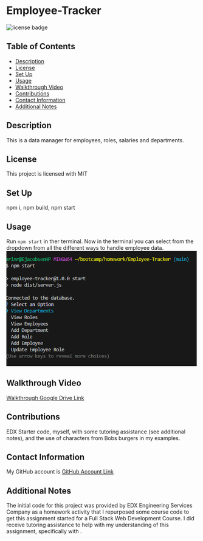 # Employee-Tracker
  ![license badge](https://img.shields.io/badge/license-MIT-blue)

## Table of Contents
* [Description](#description)
* [License](#license)
* [Set Up](#set-up)
* [Usage](#usage)
* [Walkthrough Video](#walkthrough-video)
* [Contributions](#contributions)
* [Contact Information](#contact-information)
* [Additional Notes](#additional-notes)

## Description
This is a data manager for employees, roles, salaries and departments.

## License
This project is licensed with MIT

## Set Up 
npm i, npm build, npm start

## Usage
Run `npm start` in ther terminal. 
Now in the terminal you can select from the dropdown from all the different ways to handle employee data. 
![Starting Point](/assets/images/Starting%20Point%20in%20Terminal.png)


## Walkthrough Video
[Walkthrough Google Drive Link](https://drive.google.com/file/d/1sX47OZvG1QZpwGSXKSXyjbz_6IdDPsl2/view)

## Contributions
EDX Starter code, myself, with some tutoring assistance (see additional notes), and the use of characters from Bobs burgers in my examples. 

## Contact Information
My GitHub account is [GitHub Account Link](https://github.com/achensen/Employee-Tracker)

## Additional Notes 
 The initial code for this project was provided by EDX Engineering Services Company as a homework activity that I repurposed some course code to get this assignment started for a Full Stack Web Development Course.  I did receive tutoring assistance to help with my understanding of this assignment, specifically with . 